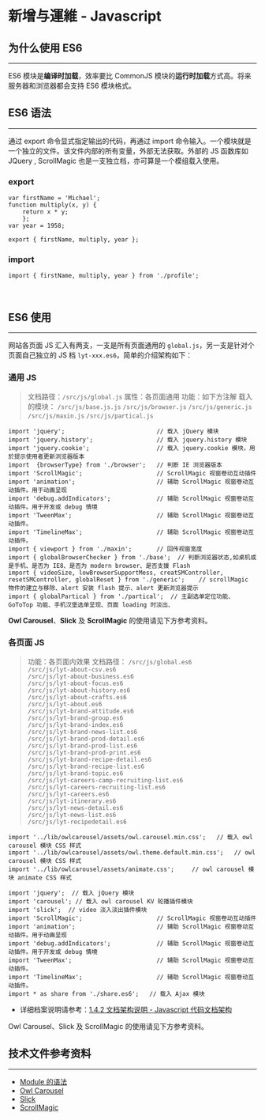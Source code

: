 # 新增与運維 - Javascript

## 为什么使用 ES6 
---
ES6 模块是**编译时加载**，效率要比 CommonJS 模块的**运行时加载**方式高。将来服务器和浏览器都会支持 ES6 模块格式。
<br/>



## ES6 语法
---
通过 export 命令显式指定输出的代码，再通过 import 命令输入。一个模块就是一个独立的文件。该文件内部的所有变量，外部无法获取。外部的 JS 函数库如 JQuery , ScrollMagic 也是一支独立档，亦可算是一个模组载入使用。

### export

```
var firstName = 'Michael';
function multiply(x, y) {
    return x * y;
    };
var year = 1958;

export { firstName, multiply, year };
```

### import

```
import { firstName, multiply, year } from './profile';
```
<br/>



## ES6 使用
---

网站各页面 JS 汇入有两支，一支是所有页面通用的 `global.js`，另一支是针对个页面自己独立的 JS 档 `lyt-xxx.es6`，简单的介绍架构如下：

### 通用 JS

> 文档路径：`/src/js/global.js`
> 属性：各页面通用
> 功能：如下方注解
> 载入的模块：
> `/src/js/base.js.js`
> `/src/js/browser.js`
> `/src/js/generic.js`
> `/src/js/maxin.js`
> `/src/js/partical.js`

```
import 'jquery';                          // 载入 jQuery 模块
import 'jquery.history';                  // 载入 jquery.history 模块
import 'jquery.cookie';                   // 载入 jquery.cookie 模块，用於提示使用者更新浏览器版本
import  {browserType} from './browser';   // 判断 IE 浏览器版本
import 'ScrollMagic';                     // ScrollMagic 视窗卷动互动插件
import 'animation';                       // 辅助 ScrollMagic 视窗卷动互动插件。用于动画呈现
import 'debug.addIndicators';             // 辅助 ScrollMagic 视窗卷动互动插件。用于开发或 debug 情境
import 'TweenMax';                        // 辅助 ScrollMagic 视窗卷动互动插件。
import 'TimelineMax';                     // 辅助 ScrollMagic 视窗卷动互动插件。
import { viewport } from './maxin';       // 回传视窗宽度
import { globalBrowserChecker } from './base';  // 判断浏览器状态,如桌机或是手机、是否为 IE8、是否为 modern browser、是否支援 Flash
import { videoSize, lowBrowserSupportMess, creatSMController, resetSMController, globalReset } from './generic';    // scrollMagic 物件的建立与移除、alert 安装 flash 提示、alert 更新浏览器提示
import { globalPartical } from './partical';  // 主副选单定位功能、GoToTop 功能、手机汉堡选单呈现、页面 loading 时淡出、

```

**Owl Carousel**、**Slick** 及 **ScrollMagic** 的使用请见下方参考资料。


### 各页面 JS

> 功能：各页面内效果
> 文档路径：
> `/src/js/global.es6`                             
> `/src/js/lyt-about-csv.es6`                     
> `/src/js/lyt-about-business.es6`               
> `/src/js/lyt-about-focus.es6`                  
> `/src/js/lyt-about-history.es6`                 
> `/src/js/lyt-about-crafts.es6`                 
> `/src/js/lyt-about.es6`                         
> `/src/js/lyt-brand-attitude.es6`                
> `/src/js/lyt-brand-group.es6`                    
> `/src/js/lyt-brand-index.es6`                      
> `/src/js/lyt-brand-news-list.es6`                 
> `/src/js/lyt-brand-prod-detail.es6`              
> `/src/js/lyt-brand-prod-list.es6`                 
> `/src/js/lyt-brand-prod-print.es6`              
> `/src/js/lyt-brand-recipe-detail.es6`               
> `/src/js/lyt-brand-recipe-list.es6`              
> `/src/js/lyt-brand-topic.es6`                    
> `/src/js/lyt-careers-camp-recruiting-list.es6`   
> `/src/js/lyt-careers-recruiting-list.es6`         
> `/src/js/lyt-careers.es6`                           
> `/src/js/lyt-itinerary.es6`                       
> `/src/js/lyt-news-detail.es6`                     
> `/src/js/lyt-news-list.es6`                       
> `/src/js/lyt-recipedetail.es6`                    


```
import '../lib/owlcarousel/assets/owl.carousel.min.css';   // 载入 owl carousel 模块 CSS 样式
import '../lib/owlcarousel/assets/owl.theme.default.min.css';   // owl carousel 模块 CSS 样式
import '../lib/owlcarousel/assets/animate.css';     // owl carousel 模块 animate CSS 样式

import 'jquery';  // 载入 jQuery 模块
import 'carousel'; // 载入 owl carousel KV 轮播插件模块
import 'slick';  // video 淡入淡出插件模块  
import 'ScrollMagic';                     // ScrollMagic 视窗卷动互动插件
import 'animation';                       // 辅助 ScrollMagic 视窗卷动互动插件。用于动画呈现
import 'debug.addIndicators';             // 辅助 ScrollMagic 视窗卷动互动插件。用于开发或 debug 情境
import 'TweenMax';                        // 辅助 ScrollMagic 视窗卷动互动插件。
import 'TimelineMax';                     // 辅助 ScrollMagic 视窗卷动互动插件。
import * as share from './share.es6';   // 载入 Ajax 模块

```
* 详细档案说明请参考：[1.4.2 文档架构说明 - Javascript 代码文档架构](/document-architecture/document-architecture-js.md)

Owl Carousel、Slick 及 ScrollMagic 的使用请见下方参考资料。
<br/>

## 技术文件参考资料
---

- [Module 的语法](http://es6.ruanyifeng.com/#docs/module)
- [Owl Carousel](https://owlcarousel2.github.io/OwlCarousel2/)
- [Slick](http://kenwheeler.github.io/slick/)
- [ScrollMagic](http://scrollmagic.io/)
